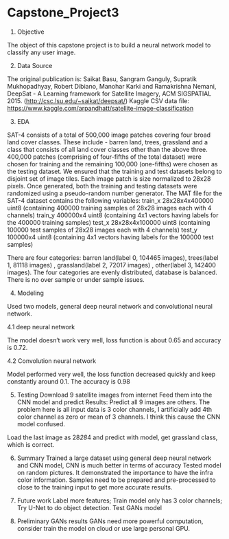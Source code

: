 # Capstone_Project3
1. Objective

The object of this capstone project is to build a neural network model to classify any user image. 

2. Data Source 

The original publication is:
Saikat Basu, Sangram Ganguly, Supratik Mukhopadhyay, Robert Dibiano, Manohar Karki and Ramakrishna Nemani, DeepSat - A Learning framework for Satellite Imagery, ACM SIGSPATIAL 2015.
(http://csc.lsu.edu/~saikat/deepsat/)
Kaggle CSV data file:
https://www.kaggle.com/arpandhatt/satellite-image-classification

3. EDA

SAT-4 consists of a total of 500,000 image patches covering four broad land cover classes. These include - barren land, trees, grassland and a class that consists of all land cover classes other than the above three. 400,000 patches (comprising of four-fifths of the total dataset) were chosen for training and the remaining 100,000 (one-fifths) were chosen as the testing dataset. We ensured that the training and test datasets belong to disjoint set of image tiles. Each image patch is size normalized to 28x28 pixels. Once generated, both the training and testing datasets were randomized using a pseudo-random number generator.
The MAT file for the SAT-4 dataset contains the following variables:
train_x	28x28x4x400000 uint8 (containing 400000 training samples of 28x28 images each with 4 channels)
train_y	400000x4 uint8 (containing 4x1 vectors having labels for the 400000 training samples)
test_x	28x28x4x100000 uint8 (containing 100000 test samples of 28x28 images each with 4 channels)
test_y	100000x4 uint8 (containing 4x1 vectors having labels for the 100000 test samples)

There are four categories: barren land(label 0, 104465 images), trees(label 1, 81118 images) , grassland(label 2, 72017 images) , other(label 3, 142400 images). The four categories are evenly distributed, database is balanced. There is no over sample or under sample issues.

 
4. Modeling

Used two models, general deep neural network and convolutional neural network.

4.1 deep neural network

The model doesn’t work very well, loss function is about 0.65 and accuracy is 0.72.

4.2 Convolution neural network

Model performed very well, the loss function decreased quickly and keep constantly around 0.1. The accuracy is 0.98

5. Testing
Download 9 satellite images from internet
Feed them into the CNN model and predict
Results: Predict all 9 images are others.
The problem here is all input data is 3 color channels, I artificially add 4th color channel as zero or mean of 3 channels. I think this cause the CNN model confused.

Load the last image as 28*28*4 and predict with model, get grassland class, which is correct.

6. Summary
Trained a large dataset using general deep neural network and CNN model, CNN is much better in terms of accuracy
Tested model on random pictures. It demonstrated the importance to have the infra color information. Samples need to be prepared and pre-processed to close to the training input to get more accurate results.

7. Future work
Label more features;
Train model only has 3 color channels;
Try U-Net to do object detection.
Test GANs model

8. Preliminary GANs results
GANs need more powerful computation, consider train the model on cloud or use large personal GPU.
